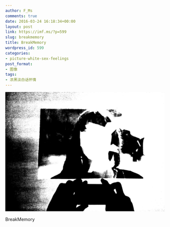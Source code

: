 ```yaml
---
author: F_Ms
comments: true
date: 2016-03-24 16:18:34+00:00
layout: post
link: https://imf.ms/?p=599
slug: breakmemory
title: BreakMemory
wordpress_id: 599
categories:
- picture-white-sex-feelings
post_format:
- 图像
tags:
- 浓黑淡白话怀情
---
```


![黑白-色情怀_微电影记忆的碎片二次片段拍摄](/img/post/wp/2016/03/黑白-色情怀_微电影记忆的碎片二次片段拍摄.jpg)




BreakMemory
